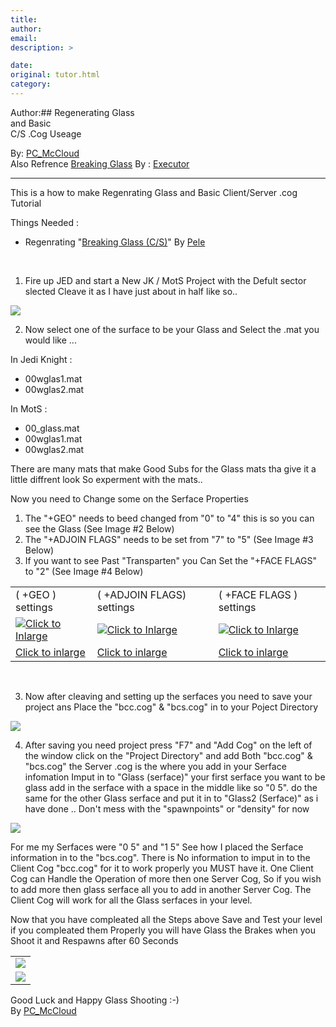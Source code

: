 ```yaml
---
title: 
author: 
email: 
description: >

date: 
original: tutor.html
category: 
---
```


Author:## Regenerating Glass  
and Basic  
C/S .Cog Useage

By: [PC\_McCloud](mailto:PC_McCloud@Hotmail.com)  
Also Refrence [Breaking
Glass](http://massassi.jedinights.com/tutorials/glass/tutor.htm) By :
[Executor](mailto:executor2@earthlink.net)

-----

This is a how to make Regenrating Glass and Basic Client/Server .cog
Tutorial

Things Needed :

  - Regenrating "[Breaking Glass
    (C/S)](http://massassi.jedinights.com/cogfiles/mp/bc.zip)" By
    [Pele](mailto:%2520pele975@hotmail.com)

 

1.  Fire up JED and start a New JK / MotS Project with the Defult sector
    slected Cleave it as I have just about in half like so..

![](1.gif)

2.  Now select one of the surface to be your Glass and Select the .mat
    you would like ...

In Jedi Knight :

  - 00wglas1.mat
  - 00wglas2.mat

In MotS :

  - 00\_glass.mat
  - 00wglas1.mat
  - 00wglas2.mat

There are many mats that make Good Subs for the Glass mats tha give it a
little diffrent look So experment with the mats..

Now you need to Change some on the Serface Properties

1.  The "+GEO" needs to beed changed from "0" to "4" this is so you can
    see the Glass (See Image \#2 Below)
2.  The "+ADJOIN FLAGS" needs to be set from "7" to "5" (See Image \#3
    Below)
3.  If you want to see Past "Transparten" you Can Set the "+FACE FLAGS"
    to "2" (See Image \#4 Below)

<div data-align="center">

|                                     |                                     |                                     |
| ----------------------------------- | ----------------------------------- | ----------------------------------- |
| ( +GEO ) settings                   | ( +ADJOIN FLAGS) settings           | ( +FACE FLAGS ) settings            |
| [![Click to Inlarge](2.gif)](2.gif) | [![Click to Inlarge](3.gif)](3.gif) | [![Click to Inlarge](4.gif)](4.gif) |
| [Click to inlarge](2.gif)           | [Click to inlarge](3.gif)           | [Click to inlarge](4.gif)           |

</div>

 

3.  Now after cleaving and setting up the serfaces you need to save your
    project ans Place the "bcc.cog" & "bcs.cog" in to your Poject
    Directory

![](5.gif)

4.  After saving you need project press "F7" and "Add Cog" on the left
    of the window click on the "Project Directory" and add Both
    "bcc.cog" & "bcs.cog" the Server .cog is the where you add in your
    Serface infomation Imput in to "Glass (serface)" your first serface
    you want to be glass add in the serface with a space in the middle
    like so "0 5". do the same for the other Glass serface and put it in
    to "Glass2 (Serface)" as i have done .. Don't mess with the
    "spawnpoints" or "density" for now

![](6.gif)

For me my Serfaces were "0 5" and "1 5" See how I placed the Serface
information in to the "bcs.cog". There is No information to imput in to
the Client Cog "bcc.cog" for it to work properly you MUST have it. One
Client Cog can Handle the Operation of more then one Server Cog, So if
you wish to add more then glass serface all you to add in another Server
Cog. The Client Cog will work for all the Glass serfaces in your level.

Now that you have compleated all the Steps above Save and Test your
level if you compleated them Properly you will have Glass the Brakes
when you Shoot it and Respawns after 60 Seconds

<div data-align="center">

|            |
| :--------: |
| ![](7.gif) |
| ![](8.gif) |

</div>

Good Luck and Happy Glass Shooting :-)  
By [PC\_McCloud](mailto:PC_McCloud@Hotmail.com)
